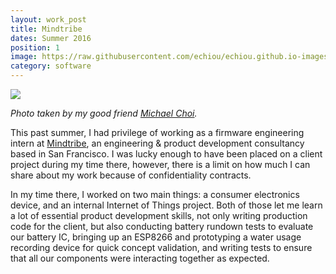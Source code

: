 ```yaml
---
layout: work_post
title: Mindtribe
dates: Summer 2016
position: 1
image: https://raw.githubusercontent.com/echiou/echiou.github.io-images/master/Work/MT/Nightlight.png
category: software
---
```

![][mindtribe-1]

*Photo taken by my good friend [Michael Choi](http://mechachoi.com).*

This past summer, I had privilege of working as a firmware engineering intern at [Mindtribe](http://mindtribe.com), an engineering & product development consultancy based in San Francisco. I was lucky enough to have been placed on a client project during my time there, however, there is a limit on how much I can share about my work because of confidentiality contracts.

In my time there, I worked on two main things: a consumer electronics device, and an internal Internet of Things project. Both of those let me learn a lot of essential product development skills, not only writing production code for the client, but also conducting battery rundown tests to evaluate our battery IC, bringing up an ESP8266 and prototyping a water usage recording device for quick concept validation, and writing tests to ensure that all our components were interacting together as expected.

[mindtribe-1]: https://raw.githubusercontent.com/echiou/echiou.github.io-images/master/Work/MT/Nightlight.png

